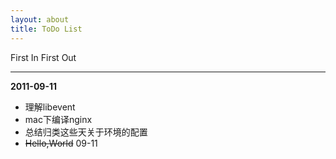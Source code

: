 ```yaml
---
layout: about
title: ToDo List
---
```

First In First Out  


***
**2011-09-11**  
* 理解libevent
* mac下编译nginx
* 总结归类这些天关于环境的配置
* <strike>Hello,World</strike> 09-11


